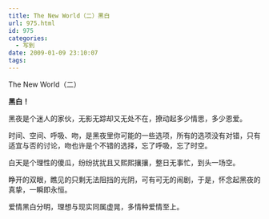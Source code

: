 ```yaml
---
title: The New World（二）黑白
url: 975.html
id: 975
categories:
  - 写到
date: 2009-01-09 23:10:07
tags:
---
```


The New World（二）  
  

**黑白！**

  
黑夜是个迷人的家伙，无影无踪却又无处不在，撩动起多少情思，多少恩爱。  
  
时间、空间、呼吸、吻，是黑夜里你可能的一些选项，所有的选项没有对错，只有适宜与否的讨论，吻也许是个不错的选择，忘了呼吸，忘了时空。  
  
白天是个理性的傻瓜，纷纷扰扰且又熙熙攘攘，整日无事忙，到头一场空。  
  
睁开的双眼，瞧见的只剩无法阻挡的光阴，可有可无的闹剧，于是，怀念起黑夜的真挚，一瞬即永恒。  
  
爱情黑白分明，理想与现实同属虚晃，多情种爱情至上。